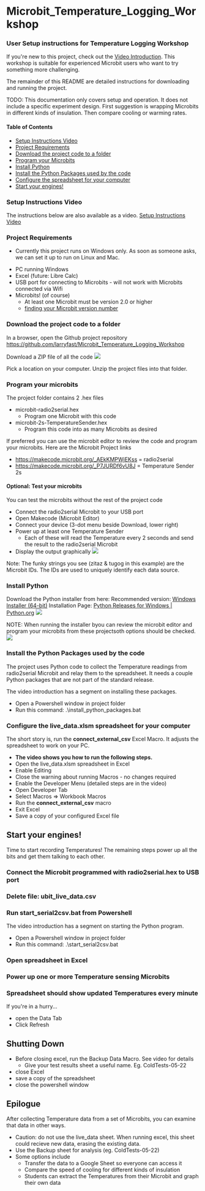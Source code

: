 # Microbit_Temperature_Logging_Workshop
### User Setup instructions for Temperature Logging Workshop
If you're new to this project, check out the [Video Introduction](https://drive.google.com/file/d/1mYZ_2l180Y-lkBSsZB7TyOlIXvZIsM0o/view?usp=sharing). This workshop is suitable for experienced Microbit users who want to try something more challenging. 

The remainder of this README are detailed instructions for downloading and running the project.

TODO: This documentation only covers setup and operation. It does not include a specific experiment design. First suggestion is wrapping Microbits in different kinds of insulation. Then compare cooling or warming rates.

####  Table of Contents
- [Setup Instructions Video](#Setup-Instructions-Video)
- [Project Requirements](#Project-Requirements)
- [Download the project code to a folder](#Download-the-project-code-to-a-folder)
- [Program your Microbits](#Program-your-microbits)
- [Install Python](#Install-Python)
- [Install the Python Packages used by the code](#Install-the-Python-Packages-used-by-the-code)
- [Configure the spreadsheet for your computer](#configure-the-spreadsheet-for-your-computer)
- [Start your engines!](#start-your-engines)

### Setup Instructions Video
The instructions below are also available as a video.
[Setup Instructions Video](https://drive.google.com/file/d/1mYZ_2l180Y-lkBSsZB7TyOlIXvZIsM0o/view?usp=sharing)

### Project Requirements
* Currently this project runs on Windows only. As soon as someone asks, we can set it up to run on Linux and Mac.
- PC running Windows
- Excel (future: Libre Calc)
- USB port for connecting to Microbits - will not work with Microbits connected via Wifi
- Microbits! (of course)
	- At least one Microbit must be version 2.0 or higher
	- [finding your Microbit version number](https://support.microbit.org/support/solutions/articles/19000119162-how-to-identify-the-version-number-of-your-micro-bit#:~:text=20%2C%20V2%2C%20V1.,beneath%20the%20black%20silkscreen%20paint.)

### Download the project code to a folder

In a browser, open the Github project repository
https://github.com/larryfast/Microbit_Temperature_Logging_Workshop

Download a ZIP file of all the code
![](Readme_files/github_download_zip.png)

Pick a location on your computer. Unzip the project files into that folder.

### Program your microbits
The project folder contains 2 .hex files
- microbit-radio2serial.hex 
	- Program one Microbit with this code
- microbit-2s-TemperatureSender.hex
	- Program this code into as many Microbits as desired

If preferred you can use the microbit editor to review the code and program your microbits. Here are the Microbit Project links
- https://makecode.microbit.org/_AEkKMPWjEKss = radio2serial
- https://makecode.microbit.org/_P7JURDf6vU8J = Temperature Sender 2s

#### Optional: Test your microbits 
You can test the microbits without the rest of the project code
- Connect the radio2serial Microbit to your USB port
- Open Makecode (Microbit Editor)
- Connect your device  (3-dot menu beside Download, lower right)
- Power up at least one Temperature Sender
	- Each of these will read the Temperature every 2 seconds and send the result to the radio2serial Microbit
- Display the output graphically
![](Readme_files/MicrobitEditor_ShowData.png)

Note: The funky strings you see (zitaz & tugog in this example) are the Microbit IDs. The IDs are used to uniquely identify each data source.

### Install Python
Download the Python installer from here:
Recommended version: [Windows Installer (64-bit)](https://www.python.org/ftp/python/3.10.11/python-3.10.11-amd64.exe)
Installation Page: [Python Releases for Windows | Python.org](https://www.python.org/downloads/windows/)
![](Readme_files/PythonVersionSelected.png)

NOTE: When running the installer byou can review the microbit editor and program your microbits from these projectsoth options should be checked.
![](Readme_files/InstallPython_OptionsChecked.png)

### Install the Python Packages used by the code
The project uses Python code to collect the Temperature readings from radio2serial Microbit and relay them to the spreadsheet. It needs a couple Python packages that are not part of the standard release.

The video introduction has a segment on installing these packages. 
- Open a Powershell window in project folder
- Run this command:   .\install_python_packages.bat

### Configure the live_data.xlsm spreadsheet for your computer
The short story is, run the **connect_external_csv** Excel Macro. It adjusts the spreadsheet to work on your PC. 
- **The video shows you how to run the following steps.**
- Open the live_data.xlsm spreadsheet in Excel
- Enable Editing
- Close the warning about running Macros - no changes required
- Enable the Developer Menu (detailed steps are in the video)
- Open Developer Tab
- Select Macros => Workbook Macros
- Run the **connect_external_csv** macro
- Exit Excel
- Save a copy of your configured Excel file

## Start your engines!
Time to start recording Temperatures! The remaining steps power up all the bits and get them talking to each other.

### Connect the Microbit programmed with radio2serial.hex to USB port

### Delete file: ubit_live_data.csv

### Run start_serial2csv.bat from Powershell
The video introduction has a segment on starting the Python program.
- Open a Powershell window in project folder
- Run this command:   .\start_serial2csv.bat

### Open spreadsheet in Excel

### Power up one or more Temperature sensing Microbits

### Spreadsheet should show updated Temperatures every minute
If you're in a hurry... 
- open the Data Tab
- Click Refresh

## Shutting Down
- Before closing excel, run the Backup Data Macro. See video for details
	- Give your test results sheet a useful name. Eg. ColdTests-05-22
- close Excel
- save a copy of the spreadsheet
- close the powershell window

## Epilogue
After collecting Temperature data from a set of Microbits, you can examine that data in other ways. 
- Caution: do not use the live_data sheet. When running excel, this sheet could recieve new data, erasing the existing data.
- Use the Backup sheet for analysis (eg. ColdTests-05-22)
- Some options include
	- Transfer the data to a Google Sheet so everyone can access it
	- Compare the speed of cooling for different kinds of insulation
	- Students can extract the Temperatures from their Microbit and graph their own data
